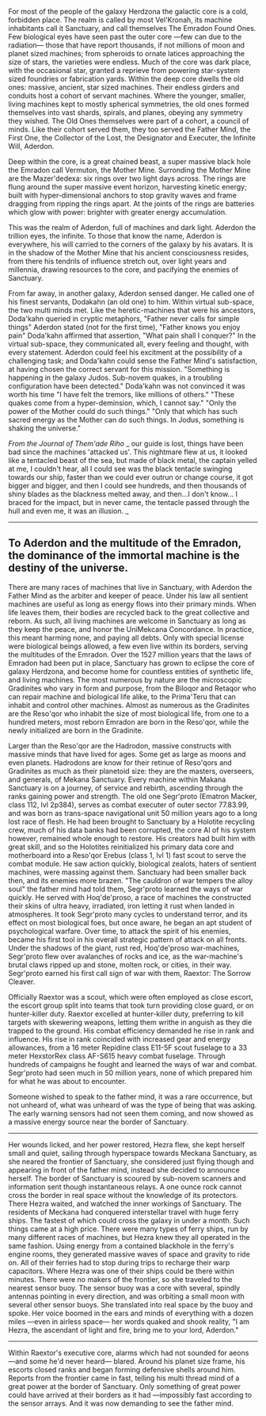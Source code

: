 For most of the people of the galaxy Herdzona the galactic core is a cold, forbidden place. The realm is called by most Vel'Kronah, its machine inhabitants call it Sanctuary, and call themselves The Emradon Found Ones. Few biological eyes have seen past the outer core —few can due to the radiation— those that have report thousands, if not millions of moon and planet sized machines; from spheroids to ornate latices approaching the size of stars, the varieties were endless. Much of the core was dark place, with the occasional star, granted a reprieve from powering star-system sized foundries or fabrication yards. Within the deep core dwells the old ones: massive, ancient, star sized machines. Their endless girders and conduits host a cohort of servant machines. Where the younger, smaller, living machines kept to mostly spherical symmetries, the old ones formed themselves into vast shards, spirals, and planes, obeying any symmetry they wished. The Old Ones themselves were part of a cohort, a council of minds. Like their cohort served them, they too served the Father Mind, the First One, the Collector of the Lost, the Designator and Executer, the Infinite Will, Aderdon.

Deep within the core, is a great chained beast, a super massive black hole the Emradon call Vermuton, the Mother Mine. Surronding the Mother Mine are the Mazer'dedexa: six rings over two light days across. The rings are flung around the super massive event horizon, harvesting kinetic energy; built with hyper-dimensional anchors to stop gravity waves and frame dragging from ripping the rings apart. At the joints of the rings are batteries which glow with power: brighter with greater energy accumulation.

This was the realm of Aderdon, full of machines and dark light. Aderdon the trillion eyes, the infinite. To those that know the name, Aderdon is everywhere, his will carried to the corners of the galaxy by his avatars. It is in the shadow of the Mother Mine that his ancient consciousness resides, from there his tendrils of influence stretch out, over light years and millennia, drawing resources to the core, and pacifying the enemies of Sanctuary.

From far away, in another galaxy, Aderdon sensed danger. He called one of his finest servants, Dodakahn (an old one) to him. Within virtual sub-space, the two multi minds met. Like the heretic-machines that were his ancestors, Doda'kahn queried in cryptic metaphors, "Father never calls for simple things"
Aderdon stated (not for the first time), "Father knows you enjoy pain" Doda'kahn affirmed that assertion, "What pain shall I conquer?" In the virtual sub-space, they communicated all, every feeling and thought, with every statement. Aderdon could feel his excitment at the possibility of a challenging task; and Doda'kahn could sense the Father Mind's satisfaction, at having chosen the correct servant for this mission. "Something is happening in the galaxy Judos. Sub-novem quakes, in a troubling configuration have been detected."
Doda'kahn was not convinced it was worth his time "I have felt the tremors, like millions of others."
"These quakes come from a hyper-deminsion, which, I cannot say."
"Only the power of the Mother could do such things."
"Only that which has such sacred energy as the Mother can do such things. In Jodus, something is shaking the universe."

_From the Journal of Them'ade Riho_
_
our guide is lost, things have been bad since the machines 'attacked us'. This nightmare flew at us, it looked like a tentacled beast of the sea, but made of black metal, the captain yelled at me, I couldn't hear, all I could see was the black tentacle swinging towards our ship, faster than we could ever outrun or change course, it got bigger and bigger, and then I could see hundreds, and then thousands of shiny blades as the blackness melted away, and then...I don't know... I braced for the impact, but in never came, the tentacle passed through the hull and even me, it was an illusion.
_











------------------------------
To Aderdon and the multitude of the Emradon, the dominance of the immortal machine is the destiny of the universe.
------------------------------

There are many races of machines that live in Sanctuary, with Aderdon the Father Mind as the arbiter and keeper of peace. Under his law all sentient machines are useful as long as energy flows into their primary minds. When life leaves them, their bodies are recycled back to the great collective and reborn. As such, all living machines are welcome in Sanctuary as long as they keep the peace, and honor the UniMekcana Concordance. In practice, this meant harming none, and paying all debts. Only with special license were biological beings allowed, a few even live within its borders, serving the multitudes of the Emradon. Over the 1527 million years that the laws of Emradon had been put in place, Sanctuary has grown to eclipse the core of galaxy Herdzona, and become home for countless entities of synthetic life, and living machines. The most numerous by nature are the microscopic Gradinites who vary in form and purpose, from the Biloqor and Retaqor who can repair machine and biological life alike, to the Prima'Teru that can inhabit and control other machines. Almost as numerous as the Gradinites are the Reso'qor who inhabit the size of most biological life, from one to a hundred meters, most reborn Emradon are born in the Reso'qor, while the newly initialized are born in the Gradinite.

Larger than the Reso'qor are the Hadrodon, massive constructs with massive minds that have lived for ages. Some get as large as moons and even planets. Hadrodons are know for their retinue of Reso'qors and Gradinites as much as their planetoid size: they are the masters, overseers, and generals, of Mekana Sanctuary. Every machine within Makana Sanctuary is on a journey, of service and rebirth, ascending through the ranks gaining power and strength. The old one Segr'proto (Ematron Macker, class 112, lvl 2p384), serves as combat executer of outer sector 77.83.99, and was born as trans-space navigational unit 50 million years ago to a long lost race of flesh. He had been brought to Sanctuary by a Holotite recycling crew, much of his data banks had been corrupted, the core AI of his system however, remained whole enough to restore. His creators had built him with great skill, and so the Holotites reinitialized his primary data core and motherboard into a Reso'qor Erebus (class 1, lvl 1) fast scout to serve the combat module. He saw action quickly, biological zealots, haters of sentient machines, were massing against them. Sanctuary had been smaller back then, and its enemies more brazen. "The cauldron of war tempers the alloy soul" the father mind had told them, Segr'proto learned the ways of war quickly. He served with Hoq'de'proso, a race of machines the constructed their skins of ultra heavy, irradiated, iron letting it rust when landed in atmospheres. It took Segr'proto many cycles to understand terror, and its effect on most biological foes, but once aware, he began an apt student of psychological warfare. Over time, to attack the spirit of his enemies, became his first tool in his overall strategic pattern of attack on all fronts. Under the shadows of the giant, rust red, Hoq'de'proso war-machines, Segr'proto flew over avalanches of rocks and ice, as the war-machine's brutal claws ripped up and stone, molten rock, or cities, in their way. Segr'proto earned his first call sign of war with them, Raextor: The Sorrow Cleaver.

Officially Raextor was a scout, which were often employed as close escort, the escort group split into teams that took turn providing close guard, or on hunter-killer duty. Raextor excelled at hunter-killer duty, preferring to kill targets with skewering weapons, letting them writhe in anguish as they die trapped to the ground. His combat efficiency demanded he rise in rank and influence. His rise in rank coincided with increased gear and energy allowances, from a 16 meter Repidine class E11-5F scout fuselage to a 33 meter HexstorRex class AF-S615 heavy combat fuselage. Through hundreds of campaigns he fought and learned the ways of war and combat. Segr'proto had seen much in 50 million years, none of which prepared him for what he was about to encounter.

Someone wished to speak to the father mind, it was a rare occurrence, but not unheard of, what was unheard of was the type of being that was asking. The early warning sensors had not seen them coming, and now showed as a massive energy source near the border of Sanctuary.

---------------------------------------------------

Her wounds licked, and her power restored, Hezra flew, she kept herself small and quiet, sailing through hyperspace towards Meckana Sanctuary, as she neared the frontier of Sanctuary, she considered just flying though and appearing in front of the father mind, instead she decided to announce herself. The border of Sanctuary is scoured by sub-novem scanners and information sent though instantaneous relays. A one ounce rock cannot cross the border in real space without the knowledge of its protectors. There Hezra waited, and watched the inner workings of Sanctuary. The residents of Meckana had conquered interstellar travel with huge ferry ships. The fastest of which could cross the galaxy in under a month. Such things came at a high price. There were many types of ferry ships, run by many different races of machines, but Hezra knew they all operated in the same fashion. Using energy from a contained blackhole in the ferry's engine rooms, they generated massive waves of space and gravity to ride on. All of their ferries had to stop during trips to recharge their warp capacitors. Where Hezra was one of their ships could be there within minutes. There were no makers of the frontier, so she traveled to the nearest sensor buoy. The sensor buoy was a core with several, spindly antennas pointing in every direction, and was orbiting a small moon with several other sensor buoys. She translated into real space by the buoy and spoke. Her voice boomed in the ears and minds of everything with a dozen miles —even in airless space— her words quaked and shook reality, "I am Hezra, the ascendant of light and fire, bring me to your lord, Aderdon."

--------------------------------------------------

Within Raextor's executive core, alarms which had not sounded for aeons —and some he'd never heard— blared. Around his planet size frame, his escorts closed ranks and began forming defensive shells around him. Reports from the frontier came in fast, telling his multi thread mind of a great power at the border of Sanctuary. Only something of great power could have arrived at their borders as it had —impossibly fast according to the sensor arrays. And it was now demanding to see the father mind.
